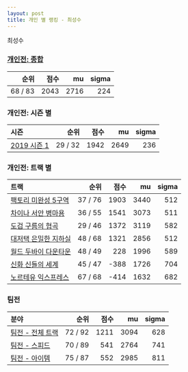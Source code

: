 ```yaml
---
layout: post
title: 개인 별 랭킹 - 최성수
---
```


최성수

### [개인전: 종합](../singles-full)

| 순위 | 점수 | mu | sigma |
|---:|---:|---:|---:|
| 68 / 83 | 2043 | 2716 | 224 |

### 개인전: 시즌 별

| 시즌 | 순위 | 점수 | mu | sigma |
|:---|---:|---:|---:|---:|
| [2019 시즌 1](../s2019_1) | 29 / 32 | 1942 | 2649 | 236 |

### 개인전: 트랙 별

| 트랙 | 순위 | 점수 | mu | sigma |
|:---|---:|---:|---:|---:|
| [팩토리 미완성 5구역](../district5) | 37 / 76 | 1903 | 3440 | 512 |
| [차이나 서안 병마용](../byeongma) | 36 / 55 | 1541 | 3073 | 511 |
| [도검 구름의 협곡](../hyupgog) | 29 / 46 | 1372 | 3119 | 582 |
| [대저택 은밀한 지하실](../jeotaek) | 48 / 68 | 1321 | 2856 | 512 |
| [월드 두바이 다운타운](../dubai) | 48 / 49 | 228 | 1996 | 589 |
| [신화 신들의 세계](../shinsegye) | 45 / 47 | -388 | 1726 | 704 |
| [노르테유 익스프레스](../noex) | 67 / 68 | -414 | 1632 | 682 |

### 팀전

| 분야 | 순위 | 점수 | mu | sigma |
|:---|---:|---:|---:|---:|
| [팀전 - 전체 트랙](../team-full) | 72 / 92 | 1211 | 3094 | 628 |
| [팀전 - 스피드](../team-speed) | 70 / 89 | 541 | 2764 | 741 |
| [팀전 - 아이템](../team-item) | 75 / 87 | 552 | 2985 | 811 |
